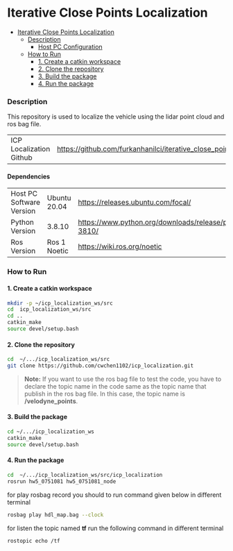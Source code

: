 
# Iterative Close Points Localization


- [Iterative Close Points Localization](#Iterative-Close-Points-Localization)
  - [Description](#purpose)
    - [Host PC Configuration](#host-pc-configuration)
  - [How to Run](#how-to-run)
    - [1. Create a catkin workspace](#1-create-a-catkin-workspace)
    - [2. Clone the repository](#2-clone-the-repository)
    - [3. Build the package](#3-build-the-package)
    - [4. Run the package](#4-run-the-package)
    


### Description

This repository is used to localize the vehicle using the lidar point cloud and ros bag file.


|                         |                                                                           | 
|-------------------------|---------------------------------------------------------------------------|
| ICP Localization Github | https://github.com/furkanhanilci/iterative_close_points_localization.git  |


#### Dependencies

|                          |              |                                                                         |
|--------------------------|--------------| ----------------------------------------------------------------------- |
| Host PC Software Version | Ubuntu 20.04 |        https://releases.ubuntu.com/focal/                               |
| Python Version           | 3.8.10       | https://www.python.org/downloads/release/python-3810/                   |
| Ros Version              | Ros 1 Noetic | https://wiki.ros.org/noetic   |



### How to Run

#### 1. Create a catkin workspace

```bash
mkdir -p ~/icp_localization_ws/src
cd  icp_localization_ws/src
cd ..
catkin_make
source devel/setup.bash
```

#### 2. Clone the repository
```bash
cd  ~/.../icp_localization_ws/src
git clone https://github.com/cwchen1102/icp_localization.git
```

>**Note:**
> If you want to use the ros bag file to test the code, you have to declare the topic name in the code same as the topic name that publish in the ros bag file.
> In this case, the topic name is **/velodyne_points**.

#### 3. Build the package

```bash
cd ~/.../icp_localization_ws
catkin_make
source devel/setup.bash
```
#### 4. Run the package

```bash
cd  ~/.../icp_localization_ws/src/icp_localization
rosrun hw5_0751081 hw5_0751081_node
```
for play rosbag record you should to run command given below in different terminal
```bash
rosbag play hdl_map.bag --clock
```
for listen the topic named **tf** run the following command in different terminal

```bash
rostopic echo /tf
```




